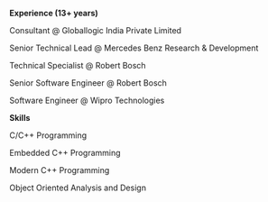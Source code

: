 
**Experience (13+ years)**

Consultant @ Globallogic India Private Limited

Senior Technical Lead @ Mercedes Benz Research & Development

Technical Specialist @ Robert Bosch

Senior Software Engineer @ Robert Bosch

Software Engineer @ Wipro Technologies


**Skills**

C/C++ Programming

Embedded C++ Programming

Modern C++ Programming

Object Oriented Analysis and Design

